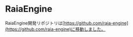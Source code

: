 # RaiaEngine

RaiaEngine開発リポジトリは[https://github.com/raia-engine](https://github.com/raia-engine)に移動しました。
